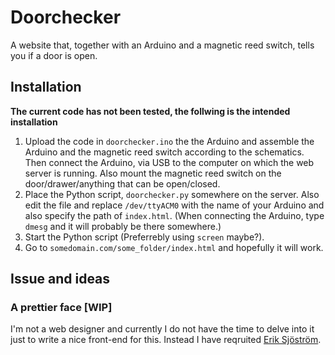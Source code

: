 Doorchecker
===========

A website that, together with an Arduino and a magnetic reed switch, tells you if a door is open.

Installation 
------------
**The current code has not been tested, the follwing is the intended installation**

1. Upload the code in `doorchecker.ino` the the Arduino and assemble the Arduino and the magnetic reed switch according to the schematics. Then connect the Arduino, via USB to the computer on which the web server is running. Also mount the magnetic reed switch on the door/drawer/anything that can be open/closed.
2. Place the Python script, `doorchecker.py` somewhere on the server. Also edit the file and replace `/dev/ttyACM0` with the name of your Arduino and also specify the path of `index.html`. (When connecting the Arduino, type `dmesg` and it will probably be there somewhere.)
3. Start the Python script (Preferrebly using `screen` maybe?).  
4. Go to `somedomain.com/some_folder/index.html` and hopefully it will work. 

Issue and ideas
---------------
### A prettier face \[WIP\]
I'm not a web designer and currently I do not have the time to delve into it just to write a nice front-end for this. Instead I have reqruited [Erik Sjöström](https://github.com/metalgeek).
